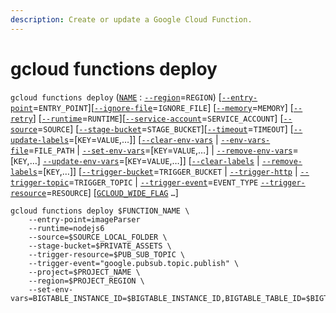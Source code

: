 ```yaml
---
description: Create or update a Google Cloud Function.
---
```


# gcloud functions deploy

`gcloud functions deploy` \([`NAME`](https://cloud.google.com/sdk/gcloud/reference/functions/deploy#NAME) : [`--region`](https://cloud.google.com/sdk/gcloud/reference/functions/deploy#--region)=`REGION`\) \[[`--entry-point`](https://cloud.google.com/sdk/gcloud/reference/functions/deploy#--entry-point)=`ENTRY_POINT`\]\[[`--ignore-file`](https://cloud.google.com/sdk/gcloud/reference/functions/deploy#--ignore-file)=`IGNORE_FILE`\] \[[`--memory`](https://cloud.google.com/sdk/gcloud/reference/functions/deploy#--memory)=`MEMORY`\] \[[`--retry`](https://cloud.google.com/sdk/gcloud/reference/functions/deploy#--retry)\] \[[`--runtime`](https://cloud.google.com/sdk/gcloud/reference/functions/deploy#--runtime)=`RUNTIME`\]\[[`--service-account`](https://cloud.google.com/sdk/gcloud/reference/functions/deploy#--service-account)=`SERVICE_ACCOUNT`\] \[[`--source`](https://cloud.google.com/sdk/gcloud/reference/functions/deploy#--source)=`SOURCE`\] \[[`--stage-bucket`](https://cloud.google.com/sdk/gcloud/reference/functions/deploy#--stage-bucket)=`STAGE_BUCKET`\]\[[`--timeout`](https://cloud.google.com/sdk/gcloud/reference/functions/deploy#--timeout)=`TIMEOUT`\] \[[`--update-labels`](https://cloud.google.com/sdk/gcloud/reference/functions/deploy#--update-labels)=\[`KEY`=`VALUE`,…\]\] \[[`--clear-env-vars`](https://cloud.google.com/sdk/gcloud/reference/functions/deploy#--clear-env-vars)    \| [`--env-vars-file`](https://cloud.google.com/sdk/gcloud/reference/functions/deploy#--env-vars-file)=`FILE_PATH`     \| [`--set-env-vars`](https://cloud.google.com/sdk/gcloud/reference/functions/deploy#--set-env-vars)=\[`KEY`=`VALUE`,…\]    \| [`--remove-env-vars`](https://cloud.google.com/sdk/gcloud/reference/functions/deploy#--remove-env-vars)=\[`KEY`,…\] [`--update-env-vars`](https://cloud.google.com/sdk/gcloud/reference/functions/deploy#--update-env-vars)=\[`KEY`=`VALUE`,…\]\] \[[`--clear-labels`](https://cloud.google.com/sdk/gcloud/reference/functions/deploy#--clear-labels)    \| [`--remove-labels`](https://cloud.google.com/sdk/gcloud/reference/functions/deploy#--remove-labels)=\[`KEY`,…\]\] \[[`--trigger-bucket`](https://cloud.google.com/sdk/gcloud/reference/functions/deploy#--trigger-bucket)=`TRIGGER_BUCKET`     \| [`--trigger-http`](https://cloud.google.com/sdk/gcloud/reference/functions/deploy#--trigger-http)    \| [`--trigger-topic`](https://cloud.google.com/sdk/gcloud/reference/functions/deploy#--trigger-topic)=`TRIGGER_TOPIC`    \| [`--trigger-event`](https://cloud.google.com/sdk/gcloud/reference/functions/deploy#--trigger-event)=`EVENT_TYPE` [`--trigger-resource`](https://cloud.google.com/sdk/gcloud/reference/functions/deploy#--trigger-resource)=`RESOURCE`\] \[[`GCLOUD_WIDE_FLAG`](https://cloud.google.com/sdk/gcloud/reference/functions/deploy#GCLOUD-WIDE-FLAGS) `…`\]

```text
gcloud functions deploy $FUNCTION_NAME \
    --entry-point=imageParser 
    --runtime=nodejs6 
    --source=$SOURCE_LOCAL_FOLDER \
    --stage-bucket=$PRIVATE_ASSETS \
    --trigger-resource=$PUB_SUB_TOPIC \
    --trigger-event="google.pubsub.topic.publish" \
    --project=$PROJECT_NAME \
    --region=$PROJECT_REGION \
    --set-env-vars=BIGTABLE_INSTANCE_ID=$BIGTABLE_INSTANCE_ID,BIGTABLE_TABLE_ID=$BIGTABLE_TABLE_ID,CLOUD_STORAGE_BUCKET=$PUBLIC_ASSETS
```



